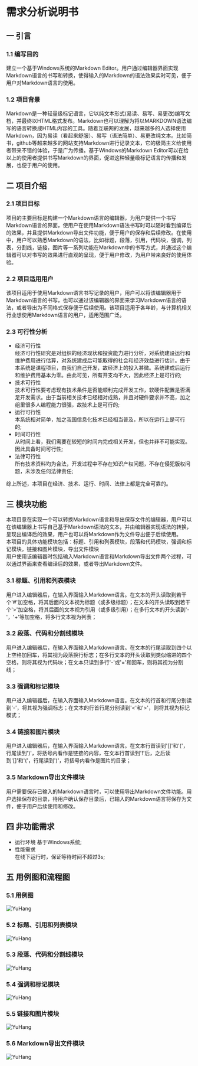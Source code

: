 # 需求分析说明书
## 一 引言
### 1.1 编写目的
建立一个基于Windows系统的Markdown Editor。用户通过编辑器界面实现Markdown语言的书写和转换，使得输入的Markdown的语法效果实时可见，便于用户对Markdown语言的使用。

### 1.2 项目背景
Markdown是一种轻量级标记语言，它以纯文本形式(易读、易写、易更改)编写文档，并最终以HTML格式发布。Markdown也可以理解为将以MARKDOWN语法编写的语言转换成HTML内容的工具。随着互联网的发展，越来越多的人选择使用Markdown，因为易读（看起来舒服）、易写（语法简单）、易更改纯文本。比如简书，github等越来越多的网站支持Markdown进行记录文本，它的极简主义给使用者带来不错的体验，于是广为传播。基于Windows的Markdown Editor可以在给以上的使用者提供书写Markdown的界面，促进这种轻量级标记语言的传播和发展，也便于用户的使用。    

## 二 项目介绍
### 2.1 项目目标
项目的主要目标是构建一个Markdown语言的编辑器，为用户提供一个书写Markdown语言的界面，使用户在使用Markdown语法书写时可以随时看到编译后的效果，并且提供Markdown导出文件功能，便于用户的保存和后续修改。在使用中，用户可以熟悉Markdown的语法，比如标题，段落，引用，代码块，强调，列表，分割线，链接，图片等一系列功能在Markdown中的书写方式，并通过这个编辑器可以对书写的效果进行直观的呈现，便于用户修改，为用户带来良好的使用体验。     

### 2.2 项目适用用户
该项目适用于使用Markdown语言书写记录的用户，用户可以将该编辑器用于Markdown语言的书写，也可以通过该编辑器的界面来学习Markdown语言的语法，或者导出为不同格式保存便于后续使用。该项目适用于各年龄，与计算机相关行业想使用Markdown语言的用户，适用范围广泛。    

### 2.3 可行性分析
- 经济可行性    
经济可行性研究是对组织的经济现状和投资能力进行分析，对系统建设运行和维护费用进行估算，对系统建成后可能取得的社会和经济效益进行估计。由于本系统是课程项目，由我们自己开发，故经济上的投入甚微。系统建成后运行和维护费用基本为零。由此可见，所有开支均不大，因此经济上是可行的;    
- 技术可行性    
技术可行性要考虑现有技术条件是否能顺利完成开发工作，软硬件配置是否满足开发需求。由于当前相关技术已经相对成熟，并且对硬件要求并不高，加之组里很多人编程能力很强，故技术上是可行的;     
- 运行可行性    
本系统相对简单，加之我国信息化技术已经相当普及，所以在运行上是可行的;     
- 时间可行性    
从时间上看，我们需要在较短的时间内完成相关开发，但也并非不可能实现。因此具备时间可行性;     
- 法律可行性    
所有技术资料均为合法，开发过程中不存在知识产权问题，不存在侵犯版权问题，未涉及任何法律责任;    

综上所述，本项目在经济、技术、运行、时间、法律上都是完全可靠的。   

## 三 模块功能
本项目意在实现一个可以转换Markdown语言和导出保存文件的编辑器，用户可以在该编辑器上书写自己基于Markdown语法的文本，并由编辑器实现语法的转换，呈现出编译后的效果，用户也可以将Markdown作为文件导出便于后续使用。     
本项目的具体功能模块包括：标题、引用和列表模块，段落和代码模块，强调和标记模块，链接和图片模块，导出文件模块    
用户使用该编辑器时包括输入Markdown语言和Markdown导出文件两个过程，可以通过界面来查看编译后的效果，或者导出Markdown文件。    

### 3.1 标题、引用和列表模块
用户进入编辑器后，在输入界面输入Markdown语言。在文本的开头读取到若干个'#'加空格，将其后面的文本视为标题（或多级标题）；在文本的开头读取到若干个'>'加空格，将其后面的文本视为引用（或多级引用）；在多行文本的开头读到'-'，'+'等加空格，将多行文本视为列表；        

### 3.2 段落、代码和分割线模块
用户进入编辑器后，在输入界面输入Markdown语言。在文本的行尾读取到四个以上空格加回车，将其视为段落换行标志；在多行文本的开头读取到类似缩进的四个空格，则将其视为代码块；在文本只读到多行'-'或'='和回车，则将其视为分割线；

### 3.3 强调和标记模块
用户进入编辑器后，在输入界面输入Markdown语言。在文本的行首和行尾分别读到'-'，将其视为强调标志；在文本的行首行尾分别读到'<'和'>'，则将其视为标记模式；    

### 3.4 链接和图片模块
用户进入编辑器后，在输入界面输入Markdown语言。在文本行首读到'[]'和'('，行尾读到')'，将括号内看作是链接的内容，在文本行首读到'!'后，之后读到'[]'和'('，行尾读到')'，将括号内看作是图片的目录；

### 3.5 Markdown导出文件模块
用户需要保存已输入的Markdown语言时，可以使用导出Markdown文件功能。用户选择保存的目录，待用户确认保存目录后，已输入的Markdown语言将保存为文件，便于用户后续使用和修改。    


## 四 非功能需求     
- 运行环境
基于Windows系统;    
- 性能需求    
在线下运行时，保证等待时间不超过3s;    

## 五 用例图和流程图
### 5.1 用例图
![YuHang](1.jpg)
### 5.2 标题、引用和列表模块
![YuHang](2.jpg)
### 5.3 段落、代码和分割线模块
![YuHang](3.jpg)
### 5.4 强调和标记模块
![YuHang](4.jpg)
### 5.5 链接和图片模块
![YuHang](5.jpg)
### 5.6 Markdown导出文件模块
![YuHang](6.jpg)